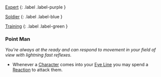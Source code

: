 
[Expert](Game/Expert-List)
{: .label .label-purple }

[Soldier](Game/Soldier)
{: .label .label-blue }

[Training](Game/Training-List)
{: .label .label-green }
### Point Man
*You're always at the ready and can respond to movement in your field of view with lightning fast reflexes.*
* Whenever a [Character](Game/Core/Terminology#Character) comes into your [Eye Line](Game/Core/Terminology#Eye%20Line) you may spend a [Reaction](Game/Additional-Attributes#Reaction) to attack them.
